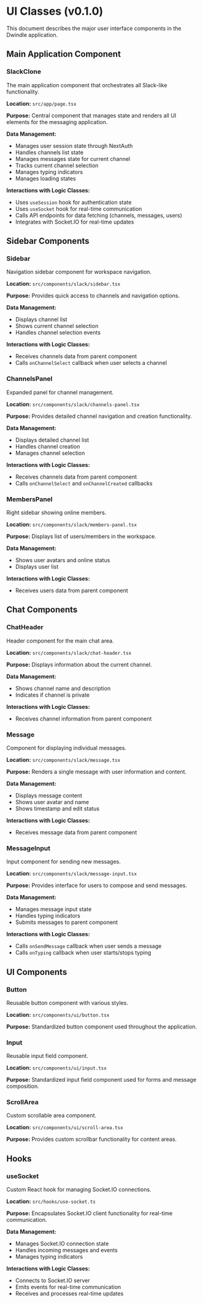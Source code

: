 # UI Classes (v0.1.0)

This document describes the major user interface components in the Dwindle application.

## Main Application Component

### SlackClone
The main application component that orchestrates all Slack-like functionality.

**Location:** `src/app/page.tsx`

**Purpose:** 
Central component that manages state and renders all UI elements for the messaging application.

**Data Management:**
- Manages user session state through NextAuth
- Handles channels list state
- Manages messages state for current channel
- Tracks current channel selection
- Manages typing indicators
- Manages loading states

**Interactions with Logic Classes:**
- Uses `useSession` hook for authentication state
- Uses `useSocket` hook for real-time communication
- Calls API endpoints for data fetching (channels, messages, users)
- Integrates with Socket.IO for real-time updates

## Sidebar Components

### Sidebar
Navigation sidebar component for workspace navigation.

**Location:** `src/components/slack/sidebar.tsx`

**Purpose:** 
Provides quick access to channels and navigation options.

**Data Management:**
- Displays channel list
- Shows current channel selection
- Handles channel selection events

**Interactions with Logic Classes:**
- Receives channels data from parent component
- Calls `onChannelSelect` callback when user selects a channel

### ChannelsPanel
Expanded panel for channel management.

**Location:** `src/components/slack/channels-panel.tsx`

**Purpose:** 
Provides detailed channel navigation and creation functionality.

**Data Management:**
- Displays detailed channel list
- Handles channel creation
- Manages channel selection

**Interactions with Logic Classes:**
- Receives channels data from parent component
- Calls `onChannelSelect` and `onChannelCreated` callbacks

### MembersPanel
Right sidebar showing online members.

**Location:** `src/components/slack/members-panel.tsx`

**Purpose:** 
Displays list of users/members in the workspace.

**Data Management:**
- Shows user avatars and online status
- Displays user list

**Interactions with Logic Classes:**
- Receives users data from parent component

## Chat Components

### ChatHeader
Header component for the main chat area.

**Location:** `src/components/slack/chat-header.tsx`

**Purpose:** 
Displays information about the current channel.

**Data Management:**
- Shows channel name and description
- Indicates if channel is private

**Interactions with Logic Classes:**
- Receives channel information from parent component

### Message
Component for displaying individual messages.

**Location:** `src/components/slack/message.tsx`

**Purpose:** 
Renders a single message with user information and content.

**Data Management:**
- Displays message content
- Shows user avatar and name
- Shows timestamp and edit status

**Interactions with Logic Classes:**
- Receives message data from parent component

### MessageInput
Input component for sending new messages.

**Location:** `src/components/slack/message-input.tsx`

**Purpose:** 
Provides interface for users to compose and send messages.

**Data Management:**
- Manages message input state
- Handles typing indicators
- Submits messages to parent component

**Interactions with Logic Classes:**
- Calls `onSendMessage` callback when user sends a message
- Calls `onTyping` callback when user starts/stops typing

## UI Components

### Button
Reusable button component with various styles.

**Location:** `src/components/ui/button.tsx`

**Purpose:** 
Standardized button component used throughout the application.

### Input
Reusable input field component.

**Location:** `src/components/ui/input.tsx`

**Purpose:** 
Standardized input field component used for forms and message composition.

### ScrollArea
Custom scrollable area component.

**Location:** `src/components/ui/scroll-area.tsx`

**Purpose:** 
Provides custom scrollbar functionality for content areas.

## Hooks

### useSocket
Custom React hook for managing Socket.IO connections.

**Location:** `src/hooks/use-socket.ts`

**Purpose:** 
Encapsulates Socket.IO client functionality for real-time communication.

**Data Management:**
- Manages Socket.IO connection state
- Handles incoming messages and events
- Manages typing indicators

**Interactions with Logic Classes:**
- Connects to Socket.IO server
- Emits events for real-time communication
- Receives and processes real-time updates
